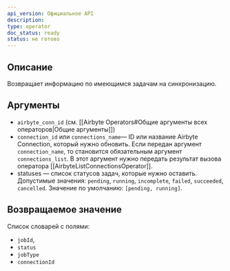 ```yaml
---
api_version: Официальное API
description: 
type: operator
doc_status: ready
status: не готово
---
```

## Описание
Возвращает информацию по имеющимся задачам на синхронизацию.
## Аргументы
- `airbyte_conn_id` (см. [[Airbyte Operators#Общие аргументы всех операторов|Общие аргументы]])
- `connection_id` или `connections_name`— ID или название Airbyte Connection, который нужно обновить. Если передан аргумент `connection_name`, то  становится обязательным аргумент `connections_list`. В этот аргумент нужно передать результат вызова оператора [[AirbyteListConnectionsOperator]].
- statuses — список статусов задач, которые нужно оставить. Допустимые значения: `pending`, `running`, `incomplete`, `failed`, `succeeded`, `cancelled`. Значение по умолчанию: `[pending, running]`.
## Возвращаемое значение
Список словарей с полями:
- `jobId`,
- `status`
- `jobType`
- `connectionId`
